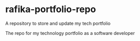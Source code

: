 # rafika-portfolio-repo
A repository to store and update my tech portfolio


The repo for my technology portfolio as a software developer
